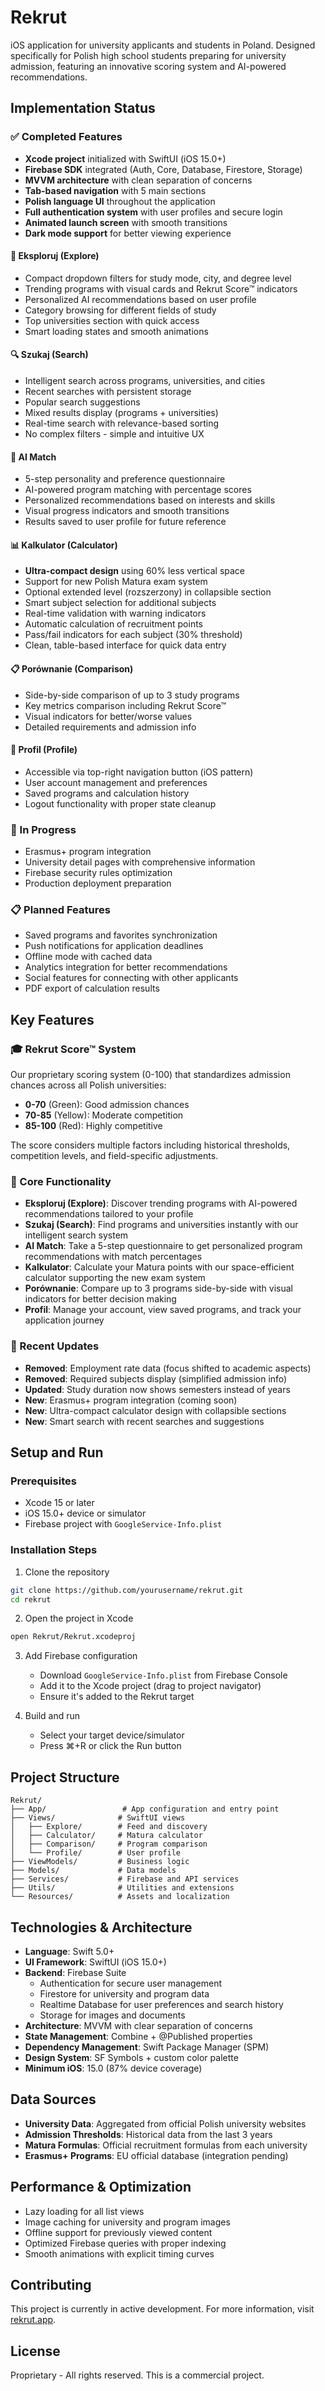 # Rekrut

iOS application for university applicants and students in Poland. Designed specifically for Polish high school students preparing for university admission, featuring an innovative scoring system and AI-powered recommendations.

## Implementation Status

### ✅ Completed Features
- **Xcode project** initialized with SwiftUI (iOS 15.0+)
- **Firebase SDK** integrated (Auth, Core, Database, Firestore, Storage)
- **MVVM architecture** with clean separation of concerns
- **Tab-based navigation** with 5 main sections
- **Polish language UI** throughout the application
- **Full authentication system** with user profiles and secure login
- **Animated launch screen** with smooth transitions
- **Dark mode support** for better viewing experience

#### 🎯 Eksploruj (Explore)
- Compact dropdown filters for study mode, city, and degree level
- Trending programs with visual cards and Rekrut Score™ indicators
- Personalized AI recommendations based on user profile
- Category browsing for different fields of study
- Top universities section with quick access
- Smart loading states and smooth animations

#### 🔍 Szukaj (Search)
- Intelligent search across programs, universities, and cities
- Recent searches with persistent storage
- Popular search suggestions
- Mixed results display (programs + universities)
- Real-time search with relevance-based sorting
- No complex filters - simple and intuitive UX

#### 🎯 AI Match
- 5-step personality and preference questionnaire
- AI-powered program matching with percentage scores
- Personalized recommendations based on interests and skills
- Visual progress indicators and smooth transitions
- Results saved to user profile for future reference

#### 📊 Kalkulator (Calculator)
- **Ultra-compact design** using 60% less vertical space
- Support for new Polish Matura exam system
- Optional extended level (rozszerzony) in collapsible section
- Smart subject selection for additional subjects
- Real-time validation with warning indicators
- Automatic calculation of recruitment points
- Pass/fail indicators for each subject (30% threshold)
- Clean, table-based interface for quick data entry

#### 📋 Porównanie (Comparison)
- Side-by-side comparison of up to 3 study programs
- Key metrics comparison including Rekrut Score™
- Visual indicators for better/worse values
- Detailed requirements and admission info

#### 👤 Profil (Profile)
- Accessible via top-right navigation button (iOS pattern)
- User account management and preferences
- Saved programs and calculation history
- Logout functionality with proper state cleanup

### 🚧 In Progress
- Erasmus+ program integration
- University detail pages with comprehensive information
- Firebase security rules optimization
- Production deployment preparation

### 📋 Planned Features
- Saved programs and favorites synchronization
- Push notifications for application deadlines
- Offline mode with cached data
- Analytics integration for better recommendations
- Social features for connecting with other applicants
- PDF export of calculation results

## Key Features

### 🎓 Rekrut Score™ System
Our proprietary scoring system (0-100) that standardizes admission chances across all Polish universities:
- **0-70** (Green): Good admission chances
- **70-85** (Yellow): Moderate competition
- **85-100** (Red): Highly competitive

The score considers multiple factors including historical thresholds, competition levels, and field-specific adjustments.

### 📱 Core Functionality

- **Eksploruj (Explore)**: Discover trending programs with AI-powered recommendations tailored to your profile
- **Szukaj (Search)**: Find programs and universities instantly with our intelligent search system
- **AI Match**: Take a 5-step questionnaire to get personalized program recommendations with match percentages
- **Kalkulator**: Calculate your Matura points with our space-efficient calculator supporting the new exam system
- **Porównanie**: Compare up to 3 programs side-by-side with visual indicators for better decision making
- **Profil**: Manage your account, view saved programs, and track your application journey

### 🌟 Recent Updates
- **Removed**: Employment rate data (focus shifted to academic aspects)
- **Removed**: Required subjects display (simplified admission info)
- **Updated**: Study duration now shows semesters instead of years
- **New**: Erasmus+ program integration (coming soon)
- **New**: Ultra-compact calculator design with collapsible sections
- **New**: Smart search with recent searches and suggestions

## Setup and Run

### Prerequisites
- Xcode 15 or later
- iOS 15.0+ device or simulator
- Firebase project with `GoogleService-Info.plist`

### Installation Steps

1. Clone the repository
```bash
git clone https://github.com/yourusername/rekrut.git
cd rekrut
```

2. Open the project in Xcode
```bash
open Rekrut/Rekrut.xcodeproj
```

3. Add Firebase configuration
   - Download `GoogleService-Info.plist` from Firebase Console
   - Add it to the Xcode project (drag to project navigator)
   - Ensure it's added to the Rekrut target

4. Build and run
   - Select your target device/simulator
   - Press ⌘+R or click the Run button

## Project Structure

```
Rekrut/
├── App/                 # App configuration and entry point
├── Views/              # SwiftUI views
│   ├── Explore/        # Feed and discovery
│   ├── Calculator/     # Matura calculator
│   ├── Comparison/     # Program comparison
│   └── Profile/        # User profile
├── ViewModels/         # Business logic
├── Models/             # Data models
├── Services/           # Firebase and API services
├── Utils/              # Utilities and extensions
└── Resources/          # Assets and localization
```

## Technologies & Architecture

- **Language**: Swift 5.0+
- **UI Framework**: SwiftUI (iOS 15.0+)
- **Backend**: Firebase Suite
  - Authentication for secure user management
  - Firestore for university and program data
  - Realtime Database for user preferences and search history
  - Storage for images and documents
- **Architecture**: MVVM with clear separation of concerns
- **State Management**: Combine + @Published properties
- **Dependency Management**: Swift Package Manager (SPM)
- **Design System**: SF Symbols + custom color palette
- **Minimum iOS**: 15.0 (87% device coverage)

## Data Sources

- **University Data**: Aggregated from official Polish university websites
- **Admission Thresholds**: Historical data from the last 3 years
- **Matura Formulas**: Official recruitment formulas from each university
- **Erasmus+ Programs**: EU official database (integration pending)

## Performance & Optimization

- Lazy loading for all list views
- Image caching for university and program images
- Offline support for previously viewed content
- Optimized Firebase queries with proper indexing
- Smooth animations with explicit timing curves

## Contributing

This project is currently in active development. For more information, visit [rekrut.app](https://rekrut.app).

## License

Proprietary - All rights reserved. This is a commercial project.